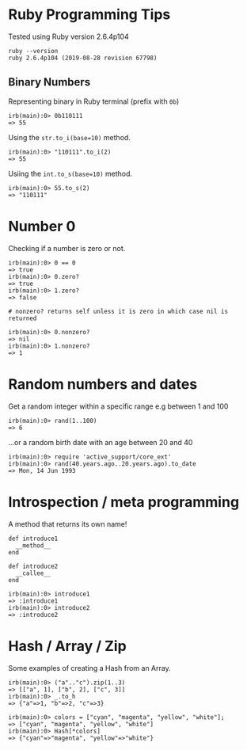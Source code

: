 # Ruby Programming Tips

Tested using Ruby version 2.6.4p104

```
ruby --version
ruby 2.6.4p104 (2019-08-28 revision 67798)
```

## Binary Numbers

Representing binary in Ruby terminal (prefix with `0b`)

```
irb(main):0> 0b110111
=> 55
```

Using the `str.to_i(base=10)` method.

```
irb(main):0> "110111".to_i(2)
=> 55
```

Usiing the `int.to_s(base=10)` method.

```
irb(main):0> 55.to_s(2)
=> "110111"
```

# Number 0

Checking if a number is zero or not.

```
irb(main):0> 0 == 0
=> true
irb(main):0> 0.zero?
=> true
irb(main):0> 1.zero?
=> false

# nonzero? returns self unless it is zero in which case nil is returned

irb(main):0> 0.nonzero?
=> nil
irb(main):0> 1.nonzero?
=> 1
```

# Random numbers and dates

Get a random integer within a specific range e.g between 1 and 100

```
irb(main):0> rand(1..100)
=> 6
```

...or a random birth date with an age between 20 and 40

```
irb(main):0> require 'active_support/core_ext'
irb(main):0> rand(40.years.ago..20.years.ago).to_date
=> Mon, 14 Jun 1993
```

# Introspection / meta programming

A method that returns its own name!

```
def introduce1
  __method__
end

def introduce2
  __callee__
end

irb(main):0> introduce1
=> :introduce1
irb(main):0> introduce2
=> :introduce2
```

# Hash / Array / Zip

Some examples of creating a Hash from an Array.

```
irb(main):0> ("a".."c").zip(1..3)
=> [["a", 1], ["b", 2], ["c", 3]]
irb(main):0> _.to_h
=> {"a"=>1, "b"=>2, "c"=>3}

irb(main):0> colors = ["cyan", "magenta", "yellow", "white"];
=> ["cyan", "magenta", "yellow", "white"]
irb(main):0> Hash[*colors]
=> {"cyan"=>"magenta", "yellow"=>"white"}
```
